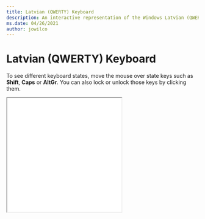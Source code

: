 ```yaml
---
title: Latvian (QWERTY) Keyboard
description: An interactive representation of the Windows Latvian (QWERTY)Keyboard. To see different keyboard states, click or move the mouse over the state keys.
ms.date: 04/26/2021
author: jowilco
---
```


# Latvian (QWERTY) Keyboard

To see different keyboard states, move the mouse over state keys such as **Shift**, **Caps** or **AltGr**. You can also lock or unlock those keys by clicking them.

<iframe src="kbdlv1.html" height="300"></iframe>
